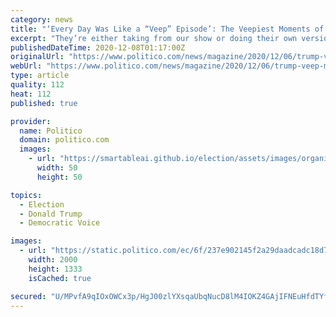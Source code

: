 ```yaml
---
category: news
title: "‘Every Day Was Like a “Veep” Episode’: The Veepiest Moments of the Trump Era"
excerpt: "They’re either taking from our show or doing their own version of it,” says the HBO show's executive producer."
publishedDateTime: 2020-12-08T01:17:00Z
originalUrl: "https://www.politico.com/news/magazine/2020/12/06/trump-veep-moments-435749"
webUrl: "https://www.politico.com/news/magazine/2020/12/06/trump-veep-moments-435749"
type: article
quality: 112
heat: 112
published: true

provider:
  name: Politico
  domain: politico.com
  images:
    - url: "https://smartableai.github.io/election/assets/images/organizations/politico.com-50x50.jpg"
      width: 50
      height: 50

topics:
  - Election
  - Donald Trump
  - Democratic Voice

images:
  - url: "https://static.politico.com/ec/6f/237e902145f2a29daadcadc18d7c/veep-illo.jpg"
    width: 2000
    height: 1333
    isCached: true

secured: "U/MPvfA9qIOxOWCx3p/HgJ00zlYXsqaUbqNucD8lM4IOKZ4GAjIFNEuHfdTYfHRavJRQQk2ZtSsCmNZgq0B3chA3VM7YVryYAninP0m/xeAVnHQiLv4rWPfVI+SMGIJKAPkHM6CRXBp/H+chDtfVVQwAJTaRuQ2K64FxD9x1Mm3E+0yHUYKdjaOylr4uj3hrhJJi4GdjjToiro7QUNht+8wb60LUXNU+aSZDss1s8UziWeF/WJ0eAC3DSj05PVvpi6/xqgZXBApUioxQfM57cMM8DdzsYX8YpC9qLb6zRxXrwk6A3Kj7OGxzzL6aRCOj27apQOIdplsqpD97w5RpB1zzt1CnaO1gzfLyqUlRGls=;55YZgzyTlcPETdVQR1AEuQ=="
---
```


